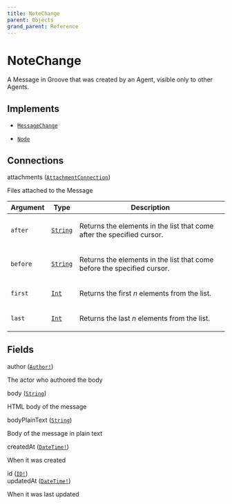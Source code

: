 ```yaml
---
title: NoteChange
parent: Objects
grand_parent: Reference
---
```


# NoteChange

A Message in Groove that was created by an Agent, visible only to other
Agents.

## Implements

- <code><a href="/docs/reference/interface/message_change">MessageChange</a></code>

- <code><a href="/docs/reference/interface/node">Node</a></code>

## Connections

<div class="field-entry ">
  <span id="attachments" class="field-name connection-name anchored">attachments (<code><a href="/docs/reference/connection_type/attachment/attachment_connection">AttachmentConnection</a></code>)</span>

  <div class="description-wrapper">
   <p>Files attached to the Message</p>
     <table class="arguments">
  <thead>
  <tr>
    <th>Argument</th>
    <th>Type</th>
    <th>Description</th>
  </tr>
  </thead>
  <tbody>

  <tr>
  <td><code class="anchored">after</code></td>
  <td>
    <code><a href="/docs/reference/scalar/string">String</a></code>
  </td>
  <td>
    <p>Returns the elements in the list that come after the specified cursor.</p>
   </td>
  </tr>

  <tr>
  <td><code class="anchored">before</code></td>
  <td>
    <code><a href="/docs/reference/scalar/string">String</a></code>
  </td>
  <td>
    <p>Returns the elements in the list that come before the specified cursor.</p>
   </td>
  </tr>

  <tr>
  <td><code class="anchored">first</code></td>
  <td>
    <code><a href="/docs/reference/scalar/int">Int</a></code>
  </td>
  <td>
    <p>Returns the first <em>n</em> elements from the list.</p>
   </td>
  </tr>

  <tr>
  <td><code class="anchored">last</code></td>
  <td>
    <code><a href="/docs/reference/scalar/int">Int</a></code>
  </td>
  <td>
    <p>Returns the last <em>n</em> elements from the list.</p>
   </td>
  </tr>

  </tbody>
</table>

  </div>
</div>

## Fields

<div class="field-entry ">
  <span id="author" class="field-name anchored">author (<code><a href="/docs/reference/union/author">Author!</a></code>)</span>

  <div class="description-wrapper">
   <p>The actor who authored the body</p>

  </div>
</div>

<div class="field-entry ">
  <span id="body" class="field-name anchored">body (<code><a href="/docs/reference/scalar/string">String</a></code>)</span>

  <div class="description-wrapper">
   <p>HTML body of the message</p>

  </div>
</div>

<div class="field-entry ">
  <span id="body_plain_text" class="field-name anchored">bodyPlainText (<code><a href="/docs/reference/scalar/string">String</a></code>)</span>

  <div class="description-wrapper">
   <p>Body of the message in plain text</p>

  </div>
</div>

<div class="field-entry ">
  <span id="created_at" class="field-name anchored">createdAt (<code><a href="/docs/reference/scalar/date_time">DateTime!</a></code>)</span>

  <div class="description-wrapper">
   <p>When it was created</p>

  </div>
</div>

<div class="field-entry ">
  <span id="id" class="field-name anchored">id (<code><a href="/docs/reference/scalar/id">ID!</a></code>)</span>

  <div class="description-wrapper">

  </div>
</div>

<div class="field-entry ">
  <span id="updated_at" class="field-name anchored">updatedAt (<code><a href="/docs/reference/scalar/date_time">DateTime!</a></code>)</span>

  <div class="description-wrapper">
   <p>When it was last updated</p>

  </div>
</div>

